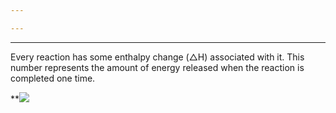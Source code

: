```yaml
---

---
```

---
Every reaction has some enthalpy change ($\triangle$H) associated with it. This number represents the amount of energy released when the reaction is completed one time.

**![](https://lh7-us.googleusercontent.com/s-Sy7_lbePRL7l5MMq7yM8Mldw4y5__3SWlp34aG6BAKLJ3Z8p1kWPztGH69qddFiWi9SIA9NjBpvZllbA9sS5o-KhuEpDyTO_ufmOUnCe22XFnUE_vNgYgKFD3qfhWWiqf6_4Kb4u-iQLOk9BmPaaE)
